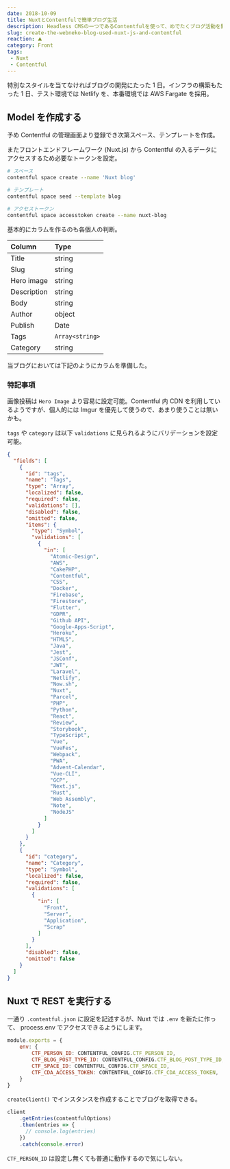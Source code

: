 ```yaml
---
date: 2018-10-09
title: NuxtとContentfulで簡単ブログ生活
description: Headless CMSの一つであるContentfulを使って、めでたくブログ活動を開始します！
slug: create-the-webneko-blog-used-nuxt-js-and-contentful
reaction: ⛰
category: Front
tags: 
 - Nuxt
 - Contentful
---
```


特別なスタイルを当てなければブログの開発にたった 1 日。インフラの構築もたった 1 日、テスト環境では Netlify を、本番環境では AWS Fargate を採用。

## Model を作成する

予め Contentful の管理画面より登録でき次第スペース、テンプレートを作成。

またフロントエンドフレームワーク (Nuxt.js) から Contentful の入るデータにアクセスするため必要なトークンを設定。

```bash
# スペース
contentful space create --name 'Nuxt blog'

# テンプレート
contentful space seed --template blog

# アクセストークン
contentful space accesstoken create --name nuxt-blog
```

基本的にカラムを作るのも各個人の判断。

| Column | Type |
|:---|:---|
| Title | string |
| Slug | string |
| Hero image | string |
| Description | string |
| Body | string |
| Author | object |
| Publish | Date |
| Tags | `Array<string>` |
| Category | string |

当ブログにおいては下記のようにカラムを準備した。

### 特記事項

画像投稿は `Hero Image` より容易に設定可能。Contentful 内 CDN を利用しているようですが、個人的には Imgur を優先して使うので、あまり使うことは無いかも。

`tags` や `category` は以下 `validations` に見られるようにバリデーションを設定可能。

```json
{
  "fields": [
    {
      "id": "tags",
      "name": "Tags",
      "type": "Array",
      "localized": false,
      "required": false,
      "validations": [],
      "disabled": false,
      "omitted": false,
      "items": {
        "type": "Symbol",
        "validations": [
          {
            "in": [
              "Atomic-Design",
              "AWS",
              "CakePHP",
              "Contentful",
              "CSS",
              "Docker",
              "Firebase",
              "Firestore",
              "Flutter",
              "GDPR",
              "Github API",
              "Google-Apps-Script",
              "Heroku",
              "HTML5",
              "Java",
              "Jest",
              "JSConf",
              "JWT",
              "Laravel",
              "Netlify",
              "Now.sh",
              "Nuxt",
              "Parcel",
              "PHP",
              "Python",
              "React",
              "Review",
              "Storybook",
              "TypeScript",
              "Vue",
              "VueFes",
              "Webpack",
              "PWA",
              "Advent-Calendar",
              "Vue-CLI",
              "GCP",
              "Next.js",
              "Rust",
              "Web Assembly",
              "Note",
              "NodeJS"
            ]
          }
        ]
      }
    },
    {
      "id": "category",
      "name": "Category",
      "type": "Symbol",
      "localized": false,
      "required": false,
      "validations": [
        {
          "in": [
            "Front",
            "Server",
            "Application",
            "Scrap"
          ]
        }
      ],
      "disabled": false,
      "omitted": false
    }
  ]
}
```

## Nuxt で REST を実行する

一通り `.contentful.json` に設定を記述するが、Nuxt では `.env` を新たに作って、 process.env でアクセスできるようにします。

```.js
module.exports = {
    env: {
        CTF_PERSON_ID: CONTENTFUL_CONFIG.CTF_PERSON_ID,
        CTF_BLOG_POST_TYPE_ID: CONTENTFUL_CONFIG.CTF_BLOG_POST_TYPE_ID,
        CTF_SPACE_ID: CONTENTFUL_CONFIG.CTF_SPACE_ID,
        CTF_CDA_ACCESS_TOKEN: CONTENTFUL_CONFIG.CTF_CDA_ACCESS_TOKEN,
    }
}
```

`createClient()` でインスタンスを作成することでブログを取得できる。

```.js
client
    .getEntries(contentfulOptions)
    .then(entries => {
      // console.log(entries)
    })
    .catch(console.error)
```

`CTF_PERSON_ID` は設定し無くても普通に動作するので気にしない。
